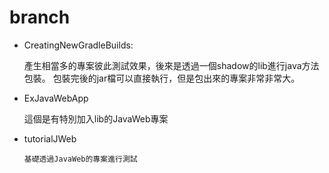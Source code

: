 # branch
* CreatingNewGradleBuilds: 
    
    產生相當多的專案彼此測試效果，後來是透過一個shadow的lib進行java方法包裝。
    包裝完後的jar檔可以直接執行，但是包出來的專案非常非常大。

* ExJavaWebApp
    
    這個是有特別加入lib的JavaWeb專案

* tutorialJWeb
    ```
    基礎透過JavaWeb的專案進行測試
    ```